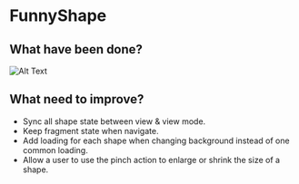 # FunnyShape

## What have been done?
![Alt Text](https://github.com/cuonghuynhvan/FunnyShape/blob/main/demo.gif?raw=true)

## What need to improve?
- Sync all shape state between view & view mode.
- Keep fragment state when navigate.
- Add loading for each shape when changing background instead of one common loading.
- Allow a user to use the pinch action to enlarge or shrink the size of a shape.
